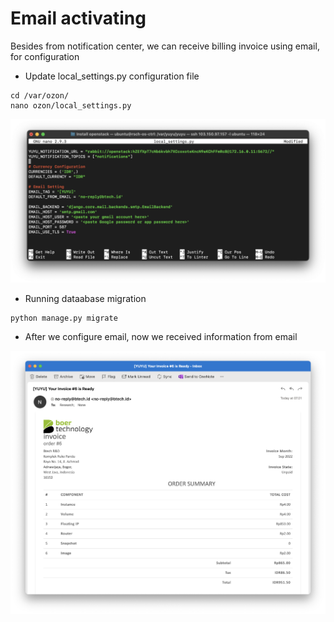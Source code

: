 # Email activating

Besides from notification center, we can receive billing invoice using email, for configuration 

- Update local_settings.py configuration file

```
cd /var/ozon/
nano ozon/local_settings.py
```

![ozon](assets/images/email_config.png)

- Running dataabase migration

```
python manage.py migrate
```

- After we configure email, now we received information from email

![ozon](assets/images/invoice_email.png)



